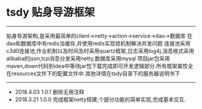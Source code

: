 # tsdy 贴身导游框架
***
贴身导游架构,是采用最简单的client->netty->action->service->dao->数据库 在dao和数据库中有redis当缓存,并使用redis实现锁机制解决并发问题
连接池采用c3d0连接池,作业机制以及时间及时采用quartz框架,日志采用log4j,消息格式采用alibaba的json,tcp消息分发采用netty,数据库采用mysql
项目jar包采用maven,down代码到idea中等待jar包下载完成即可开发逻辑部分.所有框架属性全在resources文件下的配置文件中.其他详情在tsdy目录下的服务器说明书下
***
 + 2018.4.03 1.0.1 删除无用注释
 + 2018.3.21 1.0.0 完成框架netty搭建,个部分功能的简单实现,完成基本交互.
